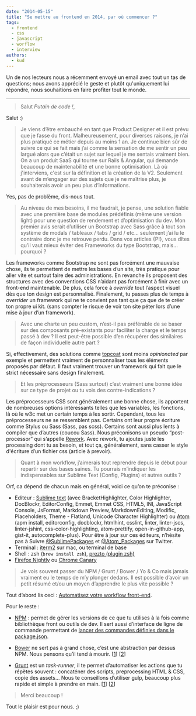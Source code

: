 ```yaml
---
date: "2014-05-15"
title: "Se mettre au frontend en 2014, par où commencer ?"
tags:
  - frontend
  - css
  - javascript
  - worflow
  - interview
authors:
  - kud
---
```


Un de nos lecteurs nous a récemment envoyé un email avec tout un tas de
questions; nous avons apprécié le geste et plutôt qu'uniquement lui répondre,
nous souhaitions en faire profiter tout le monde.

- - -

> Salut *Putain de code !*,

Salut :)

> Je viens d’être embauché en tant que Product Designer et il est prévu que je
> fasse du front. Malheureusement, pour diverses raisons, je n’ai plus pratiqué
> ce métier depuis au moins 1 an. Je continue bien sûr de suivre ce qui se fait
> mais j’ai comme la sensation de me sentir un peu largué alors que c’était un
> sujet sur lequel je me sentais vraiment bien. On a un produit SaaS qui tourne
> sur Rails & Angular, qui demande beaucoup de maintenabilité et une bonne
> optimisation. Là où j'interviens, c'est sur la définition et la création de la
> V2. Seulement avant de m’engager sur des sujets que je ne maîtrise plus, je
> souhaiterais avoir un peu plus d’informations.

Yes, pas de problème, dis-nous tout.

> Au niveau de mes besoins, il me faudrait, je pense, une solution fiable avec
> une première base de modules prédéfinis (même une version light) pour une
> question de rendement et d’optimisation du dev. Mon premier avis serait
> d’utiliser un Bootstrap avec Sass grâce à tout son système de modals /
> tableaux / tabs / grid / etc… seulement j’ai lu le contraire donc je me
> retrouve perdu. Dans vos articles {P!}, vous dîtes qu’il vaut mieux éviter des
> Frameworks du type Bootstrap, mais… pourquoi ?

Les frameworks comme Bootstrap ne sont pas forcément une mauvaise chose, ils te
permettent de mettre les bases d’un site, très pratique pour aller vite et
surtout faire des administrations. En revanche ils proposent des structures avec
des conventions CSS n’aidant pas forcément à finir avec un front-end
maintenable. De plus, cela force à _override_ tout l’aspect visuel dès que ton
design est personnalisé. Finalement, tu passes plus de temps à _overrider_ un
framework qui ne te convient pas tant que ça que de te créer ton propre ui kit.
(sans compter le risque de voir ton site péter lors d’une mise à jour d’un
framework).

> Avec une charte un peu custom, n’est-il pas préférable de se baser sur des
> composants pré-existants pour faciliter la charge et le temps passé à dev ? Il
> est peut-être possible d’en récupérer des similaires de façon individuelle
> autre part ?

Si, effectivement, des solutions comme [topcoat](http://topcoat.io/) sont moins
_opinionated_ par exemple et permettent vraiment de personnaliser tous les
éléments proposés par défaut. Il faut vraiment trouver un framework qui fait que
le strict nécessaire sans design finalement.

> Et les préprocesseurs (Sass surtout) c’est vraiment une bonne idée sur ce type
> de projet ou tu vois des contre-indications ?

Les préprocesseurs CSS sont généralement une bonne chose, ils apportent de
nombreuses options intéressants telles que les variables, les fonctions, là où
le w3c met un certain temps à les sortir. Cependant, tous les préprocesseurs ne
se ressemblent pas. Certains ont leur propre écriture comme Stylus ou Sass
(Sass, pas scss). Certains sont aussi plus lents à compiler que d’autres (coucou
Sass). Nous préconisons un pseudo “post-processor” qui s’appelle
[Rework](https://github.com/reworkcss/rework). Avec rework, tu ajoutes juste les
processing dont tu as besoin, et tout ça, généralement, sans casser le style
d'écriture d’un fichier css (article à prevoir).

> Quant à mon workflow, j’aimerais tout reprendre depuis le début pour repartir
> sur des bases saines. Tu pourrais m’indiquer les indispensables sur Sublime
> Text (Config, Plugins) et autres outils ?

Orf, ca dépend de chacun mais en général, voici ce qu’on te préconise :

* Editeur : [Sublime text](http://www.sublimetext.com/) (avec
  BracketHighlighter, Color Highlighter, DocBlockr, EditorConfig, Emmet, Emmet
  CSS, HTML5, INI, JavaScript Console, JsFormat, Markdown Preview,
  MarkdownEditing, Modific, Placeholders, Theme - Flatland, Unicode Character
  Highlighter) ou [Atom](http://atom.io) (apm install, editorconfig, docblockr,
  htmlhint, csslint, linter, linter-jscs, linter-jshint, css-color-highlighting,
  atom-prettify, open-in-github-app, gist-it, autocomplete-plus). Pour être à
  jour sur ces éditeurs, n’hésite pas à Suivre
  [@SublimePackages](https://twitter.com/SublimePackages) et
  [@Atom_Packages](https://twitter.com/Atom_Packages) sur Twitter.
* Terminal : [iterm2](http://www.iterm2.com/) sur mac, ou terminal de base
* Shell : zsh (`brew install zsh`), [prezto (plugin
  zsh)](https://github.com/sorin-ionescu/prezto)
* [Firefox Nightly](http://nightly.mozilla.org/) ou [Chrome
  Canary](http://www.google.com/intl/fr/chrome/browser/canary.html)

> Je vois souvent passer du NPM / Grunt / Bower / Yo & Co mais jamais vraiment
> eu le temps de m’y plonger dedans. Il est possible d’avoir un petit résumé
> et/ou un moyen d’apprendre le plus vite possible ?

Tout d’abord lis ceci : [Automatisez votre workflow
front-end](http://www.24joursdeweb.fr/2013/automatisez-votre-workflow-front-end/).

Pour le reste :

* [NPM](https://www.npmjs.org/) : permet de gérer les versions de ce que tu
  utilises à la fois comme bibliothèque front ou outils de dev. Il sert aussi
  d’interface de ligne de commande permettant de [lancer des commandes définies
  dans le package.json](/fr/articles/npm/frontend/).

* [Bower](http://bower.io/) ne sert pas à grand chose, c’est une abstraction par
  dessus NPM. Nous pensons qu’il tend à mourir.
  [[1](/fr/articles/npm/frontend/)] [[2](/fr/articles/npm/napa/)]

* [Grunt](http://gruntjs.com/) est un *task-runner*, il te permet d’automatiser
  les actions que tu répètes souvent : concaténer des scripts, preprocessing
  HTML & CSS, copie des assets… Nous te conseillons d’utiliser gulp, beaucoup
  plus rapide et simple à prendre en main. [[1](/fr/articles/js/gulp/)]
  [[2](/fr/articles/js/grunt/)]

> Merci beaucoup !

Tout le plaisir est pour nous. ;)
